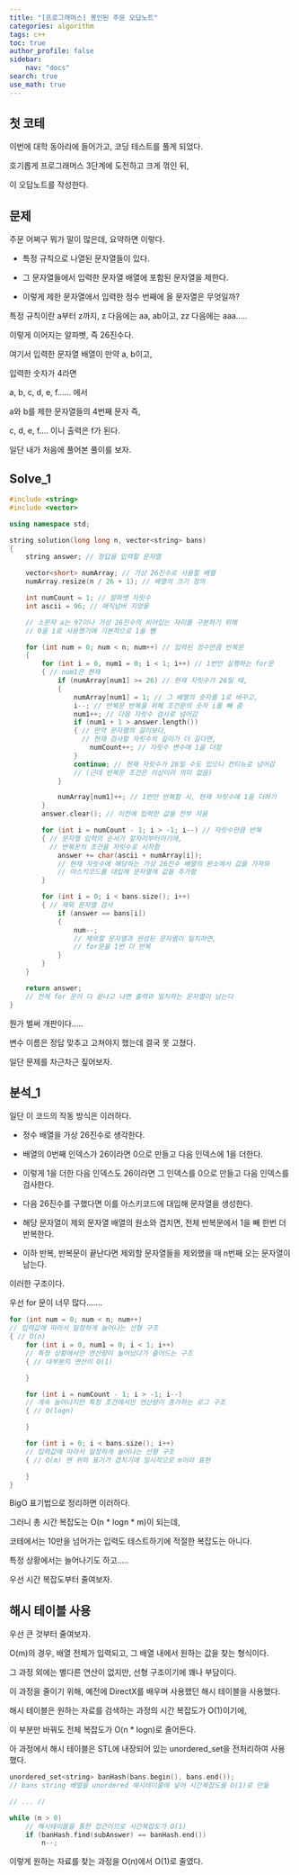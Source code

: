 ```yaml
---
title: "[프로그래머스] 봉인된 주문 오답노트"
categories: algorithm
tags: c++
toc: true
author_profile: false
sidebar:
    nav: "docs"
search: true
use_math: true
---
```


## 첫 코테

이번에 대학 동아리에 들어가고, 코딩 테스트를 풀게 되었다.

호기롭게 프로그래머스 3단계에 도전하고 크게 꺾인 뒤, 

이 오답노트를 작성한다.

## 문제

주문 어쩌구 뭐가 말이 많은데, 요약하면 이렇다.

- 특정 규칙으로 나열된 문자열들이 있다.

- 그 문자열들에서 입력한 문자열 배열에 포함된 문자열을 제한다.

- 이렇게 제한 문자열에서 입력한 정수 번째에 올 문자열은 무엇일까?

특정 규칙이란 a부터 z까지, z 다음에는 aa, ab이고, zz 다음에는 aaa.....

이렇게 이어지는 알파벳, 즉 26진수다.

여기서 입력한 문자열 배열이 만약 a, b이고,

입력한 숫자가 4라면

a, b, c, d, e, f...... 에서

a와 b를 제한 문자열들의 4번째 문자 즉,

c, d, e, f.... 이니 출력은 f가 된다.

일단 내가 처음에 풀어본 풀이를 보자.


## Solve_1

```c++
#include <string>
#include <vector>

using namespace std;

string solution(long long n, vector<string> bans) 
{
    string answer; // 정답을 입력할 문자열

    vector<short> numArray; // 가상 26진수로 사용할 배열
    numArray.resize(n / 26 + 1); // 배열의 크기 정의

    int numCount = 1; // 알파벳 자릿수
    int ascii = 96; // 매직넘버 지양용

    // 소문자 a는 97이나 가상 26진수의 비어있는 자리를 구분하기 위해 
    // 0을 1로 사용했기에 기본적으로 1을 뺌

    for (int num = 0; num < n; num++) // 입력된 정수만큼 반복문
    {
        for (int i = 0, num1 = 0; i < 1; i++) // 1번만 실행하는 for문
        { // num1은 현재 
            if (numArray[num1] >= 26) // 현재 자릿수가 26일 때,
            {
                numArray[num1] = 1; // 그 배열의 숫자를 1로 바꾸고,
                i--; // 반복문 반복을 위해 조건문의 숫자 i를 빼 줌
                num1++; // 다음 자릿수 검사로 넘어감
                if (num1 + 1 > answer.length()) 
                { // 만약 문자열의 길이보다,
                  // 현재 검사할 자릿수의 길이가 더 길다면,
                    numCount++; // 자릿수 변수에 1을 더함
                }
                continue; // 현재 자릿수가 26일 수도 있으니 컨티뉴로 넘어감
                // (근데 반복문 조건은 이상이라 의미 없음)
            }

            numArray[num1]++; // 1번만 반복할 시, 현재 자릿수에 1을 더하기
        }
        answer.clear(); // 이전에 입력한 값을 전부 지움

        for (int i = numCount - 1; i > -1; i--) // 자릿수만큼 반복
        { // 문자열 입력의 순서가 앞자리부터이기에,
          // 반복문의 조건을 자릿수로 시작함
            answer += char(ascii + numArray[i]);
            // 현재 자릿수에 해당하는 가상 26진수 배열의 원소에서 값을 가져와
            // 아스키코드를 대입해 문자열에 값을 추가함
        }

        for (int i = 0; i < bans.size(); i++) 
        { // 제외 문자열 검사
            if (answer == bans[i])
            {
                num--;
                // 제외할 문자열과 완성된 문자열이 일치하면,
                // for문을 1번 더 반복
            }
        }
    }

    return answer;
    // 전체 for 문이 다 끝나고 나면 출력과 일치하는 문자열이 남는다
}
```

뭔가 벌써 개판이다.....

변수 이름은 정답 맞추고 고쳐야지 했는데 결국 못 고쳤다.

일단 문제를 차근차근 짚어보자.

## 분석_1

일단 이 코드의 작동 방식은 이러하다.

- 정수 배열을 가상 26진수로 생각한다.

- 배열의 0번째 인덱스가 26이라면 0으로 만들고 다음 인덱스에 1을 더한다.

- 이렇게 1을 더한 다음 인덱스도 26이라면 그 인덱스를 0으로 만들고 다음 인덱스를 검사한다.

- 다음 26진수를 구했다면 이를 아스키코드에 대입해 문자열을 생성한다.

- 해당 문자열이 제외 문자열 배열의 원소와 겹치면, 전체 반복문에서 1을 빼 한번 더 반복한다.

- 이하 반복, 반복문이 끝난다면 제외할 문자열들을 제외했을 때 n번째 오는 문자열이 남는다.

이러한 구조이다.

우선 for 문이 너무 많다.......

```c++
for (int num = 0; num < n; num++) 
// 입력값에 따라서 일정하게 늘어나는 선형 구조
{ // O(n)
    for (int i = 0, num1 = 0; i < 1; i++) 
    // 특정 상황에서만 연산량이 늘어났다가 줄어드는 구조
    { // 대부분의 연산이 O(1)

    }

    for (int i = numCount - 1; i > -1; i--) 
    // 계속 늘어나지만 특정 조건에서만 연산량이 증가하는 로그 구조
    { // O(logn)

    }

    for (int i = 0; i < bans.size(); i++) 
    // 입력값에 따라서 일정하게 늘어나는 선형 구조 
    { // O(m) 맨 위와 표기가 겹치기에 일시적으로 m이라 표현

    }
}
```

BigO 표기법으로 정리하면 이러하다.

그러니 총 시간 복잡도는 O(n * logn * m)이 되는데,

코테에서는 10만을 넘어가는 입력도 테스트하기에 적절한 복잡도는 아니다.

특정 상황에서는 늘어나기도 하고.....

우선 시간 복잡도부터 줄여보자.

## 해시 테이블 사용

우선 큰 것부터 줄여보자.

O(m)의 경우, 배열 전체가 입력되고, 그 배열 내에서 원하는 값을 찾는 형식이다.

그 과정 외에는 별다른 연산이 없지만, 선형 구조이기에 꽤나 부담이다.

이 과정을 줄이기 위해, 예전에 DirectX를 배우며 사용했던 해시 테이블을 사용했다.

해시 테이블은 원하는 자료를 검색하는 과정의 시간 복잡도가 O(1)이기에,

이 부분만 바꿔도 전체 복잡도가 O(n * logn)로 줄어든다.

아 과정에서 해시 테이블은 STL에 내장되어 있는 unordered_set을 전처리하여 사용했다.

```c++
unordered_set<string> banHash(bans.begin(), bans.end());
// bans string 배열을 unordered 해시테이블에 넣어 시간복잡도를 O(1)로 만듦

// ... //

while (n > 0)
    // 해시테이블을 통한 접근이므로 시간복잡도가 O(1)
    if (banHash.find(subAnswer) == banHash.end()) 
        n--;
```


이렇게 원하는 자료를 찾는 과정을 O(n)에서 O(1)로 줄였다.

